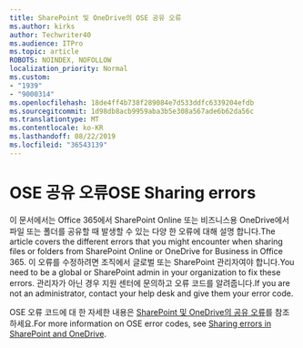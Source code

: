 ```yaml
---
title: SharePoint 및 OneDrive의 OSE 공유 오류
ms.author: kirks
author: Techwriter40
ms.audience: ITPro
ms.topic: article
ROBOTS: NOINDEX, NOFOLLOW
localization_priority: Normal
ms.custom:
- "1939"
- "9000314"
ms.openlocfilehash: 18de4ff4b738f289084e7d533ddfc6339204efdb
ms.sourcegitcommit: 1d98db8acb9959aba3b5e308a567ade6b62da56c
ms.translationtype: MT
ms.contentlocale: ko-KR
ms.lasthandoff: 08/22/2019
ms.locfileid: "36543139"
---
```

# <a name="ose-sharing-errors"></a><span data-ttu-id="de95e-102">OSE 공유 오류</span><span class="sxs-lookup"><span data-stu-id="de95e-102">OSE Sharing errors</span></span>

<span data-ttu-id="de95e-103">이 문서에서는 Office 365에서 SharePoint Online 또는 비즈니스용 OneDrive에서 파일 또는 폴더를 공유할 때 발생할 수 있는 다양 한 오류에 대해 설명 합니다.</span><span class="sxs-lookup"><span data-stu-id="de95e-103">The article covers the different errors that you might encounter when sharing files or folders from SharePoint Online or OneDrive for Business in Office 365.</span></span> <span data-ttu-id="de95e-104">이 오류를 수정하려면 조직에서 글로벌 또는 SharePoint 관리자여야 합니다.</span><span class="sxs-lookup"><span data-stu-id="de95e-104">You need to be a global or SharePoint admin in your organization to fix these errors.</span></span> <span data-ttu-id="de95e-105">관리자가 아닌 경우 지원 센터에 문의하고 오류 코드를 알려줍니다.</span><span class="sxs-lookup"><span data-stu-id="de95e-105">If you are not an administrator, contact your help desk and give them your error code.</span></span>

<span data-ttu-id="de95e-106">OSE 오류 코드에 대 한 자세한 내용은 [SharePoint 및 OneDrive의 공유 오류](https://docs.microsoft.com/sharepoint/sharepoint-onedrive-error-message)를 참조 하세요.</span><span class="sxs-lookup"><span data-stu-id="de95e-106">For more information on OSE error codes, see [Sharing errors in SharePoint and OneDrive](https://docs.microsoft.com/sharepoint/sharepoint-onedrive-error-message).</span></span>
